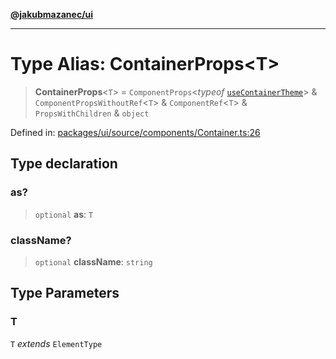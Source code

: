 [**@jakubmazanec/ui**](../README.md)

---

# Type Alias: ContainerProps\<T\>

> **ContainerProps**\<`T`\> = `ComponentProps`\<_typeof_
> [`useContainerTheme`](../variables/useContainerTheme.md)\> & `ComponentPropsWithoutRef`\<`T`\> &
> `ComponentRef`\<`T`\> & `PropsWithChildren` & `object`

Defined in:
[packages/ui/source/components/Container.ts:26](https://github.com/jakubmazanec/tools/blob/6fe16df773d5da14c29261ea934e72b3f99fabb7/packages/ui/source/components/Container.ts#L26)

## Type declaration

### as?

> `optional` **as**: `T`

### className?

> `optional` **className**: `string`

## Type Parameters

### T

`T` _extends_ `ElementType`
